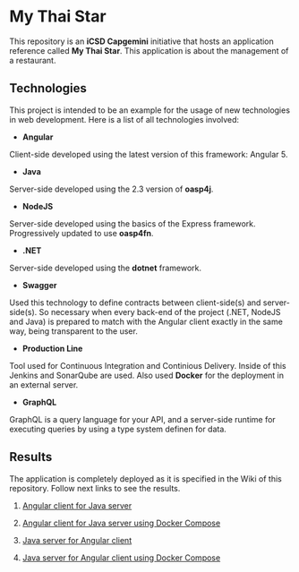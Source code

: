 # My Thai Star

This repository is an **iCSD Capgemini** initiative that hosts an application reference called **My Thai Star**. This application is about the management of a restaurant.

## Technologies
 
This project is intended to be an example for the usage of  new technologies in web development. Here is a list of all technologies involved:

* **Angular**

Client-side developed using the latest version of this framework: Angular 5.


* **Java**

Server-side developed using the 2.3 version of **oasp4j**.

* **NodeJS**

Server-side developed using the basics of the Express framework. Progressively updated to use **oasp4fn**.

* **.NET**

Server-side developed using the **dotnet** framework.

* **Swagger**

Used this technology to define contracts between client-side(s) and server-side(s). So necessary when every back-end of the project (.NET, NodeJS and Java) is prepared to match with the Angular client exactly in the same way, being transparent to the user.

* **Production Line**

Tool used for Continuous Integration and Continious Delivery. Inside of this Jenkins and SonarQube are used. Also used **Docker** for the deployment in an external server.

* **GraphQL**

GraphQL is a query language for your API, and a server-side runtime for executing queries by using a type system definen for data. 

## Results

The application is completely deployed as it is specified in the Wiki of this repository. Follow next links to see the results.

1. [Angular client for Java server](http://de-mucdevondepl01:8090)

2. [Angular client for Java server using Docker Compose](http://de-mucdevondepl01:8091)

3. [Java server for Angular client](http://de-mucdevondepl01:9090/mythaistar/)

4. [Java server for Angular client using Docker Compose](http://de-mucdevondepl01:9091/mythaistar/)

